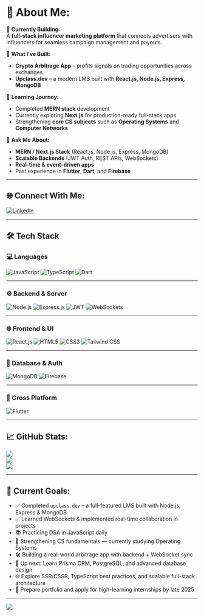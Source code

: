 # 💫 About Me:

🔹 **Currently Building:**  
A **full-stack influencer marketing platform** that connects advertisers with influencers for seamless campaign management and payouts.  

🔹 **What I’ve Built:**  
- **Crypto Arbitrage App** – profits signals on trading opportunities across exchanges  
- **Upclass.dev** – a modern LMS built with **React.js, Node.js, Express, MongoDB**  

🔹 **Learning Journey:**  
- Completed **MERN stack** development  
- Currently exploring **Next.js** for production-ready full-stack apps  
- Strengthening **core CS subjects** such as **Operating Systems** and **Computer Networks**  

🔹 **Ask Me About:**  
- **MERN / Next.js Stack** (React.js, Node.js, Express, MongoDB)  
- **Scalable Backends** (JWT Auth, REST APIs, WebSockets)  
- **Real-time & event-driven apps**  
- Past experience in **Flutter**, **Dart**, and **Firebase**  

---


## 🌐 Connect With Me:
[![LinkedIn](https://img.shields.io/badge/LinkedIn-%230077B5.svg?logo=linkedin&logoColor=white)](https://www.linkedin.com/in/yadnesh-narawade)

---

## 🛠️ Tech Stack

### 💻 Languages
![JavaScript](https://img.shields.io/badge/JavaScript-%23323330.svg?style=for-the-badge&logo=javascript&logoColor=%23F7DF1E)
![TypeScript](https://img.shields.io/badge/TypeScript-%23007ACC.svg?style=for-the-badge&logo=typescript&logoColor=white)
![Dart](https://img.shields.io/badge/Dart-%230175C2.svg?style=for-the-badge&logo=dart&logoColor=white)

---

### ⚙️ Backend & Server
![Node.js](https://img.shields.io/badge/Node.js-339933.svg?style=for-the-badge&logo=nodedotjs&logoColor=white)
![Express.js](https://img.shields.io/badge/Express.js-%23404d59.svg?style=for-the-badge&logo=express&logoColor=%2361DAFB)
![JWT](https://img.shields.io/badge/JWT-black?style=for-the-badge&logo=JSON%20web%20tokens)
![WebSockets](https://img.shields.io/badge/WebSockets-%23007ACC.svg?style=for-the-badge&logo=websocket&logoColor=white)

---

### 🌐 Frontend & UI
![React.js](https://img.shields.io/badge/React-%2320232a.svg?style=for-the-badge&logo=react&logoColor=%2361DAFB)
![HTML5](https://img.shields.io/badge/HTML5-%23E34F26.svg?style=for-the-badge&logo=html5&logoColor=white)
![CSS3](https://img.shields.io/badge/CSS3-%231572B6.svg?style=for-the-badge&logo=css3&logoColor=white)
![Tailwind CSS](https://img.shields.io/badge/TailwindCSS-%2338B2AC.svg?style=for-the-badge&logo=tailwind-css&logoColor=white)

---

### 🧩 Database & Auth
![MongoDB](https://img.shields.io/badge/MongoDB-%234ea94b.svg?style=for-the-badge&logo=mongodb&logoColor=white)
![Firebase](https://img.shields.io/badge/Firebase-FFD700?style=for-the-badge&logo=firebase&logoColor=black)

---

### 📱 Cross Platform
![Flutter](https://img.shields.io/badge/Flutter-%2302569B.svg?style=for-the-badge&logo=Flutter&logoColor=white)

---

## 📈 GitHub Stats:
![](https://github-readme-stats.vercel.app/api?username=ynarawade&theme=dark&hide_border=false&include_all_commits=true&count_private=true)<br/>
![](https://github-readme-streak-stats.herokuapp.com/?user=ynarawade&theme=dark&hide_border=false)<br/>
![](https://github-readme-stats.vercel.app/api/top-langs/?username=ynarawade&theme=dark&hide_border=false&layout=compact)

---

## 🚀 Current Goals:
- ✅ Completed `upclass.dev` – a full-featured LMS built with Node.js, Express & MongoDB  
- ✅ Learned WebSockets & implemented real-time collaboration in projects  
- 📚 Practicing DSA in JavaScript daily
- 🧠 Strengthening CS fundamentals — currently studying Operating Systems  
- 🛠️ Building a real-world arbitrage app with backend + WebSocket sync  
- 🧪 Up next: Learn Prisma ORM, PostgreSQL, and advanced database design  
- 🌐 Explore SSR/CSSR, TypeScript best practices, and scalable full-stack architecture  
- 💼 Prepare portfolio and apply for high-learning internships by late 2025


---

[![](https://visitcount.itsvg.in/api?id=Dev-Yadnesh8&icon=0&color=0)](https://visitcount.itsvg.in)
